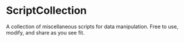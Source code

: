 # ScriptCollection
A collection of miscellaneous scripts for data manipulation. Free to use, modify, and share as you see fit.
